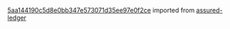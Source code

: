 [5aa144190c5d8e0bb347e573071d35ee97e0f2ce](https://github.com/insolar/assured-ledger/commit/5aa144190c5d8e0bb347e573071d35ee97e0f2ce) imported from [assured-ledger](https://github.com/insolar/assured-ledger)
